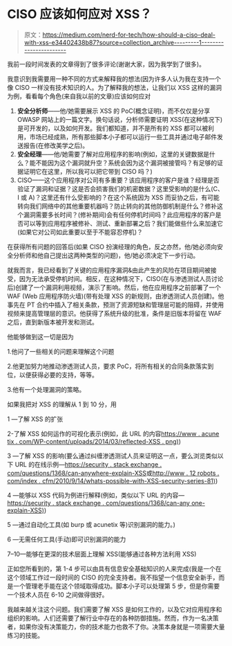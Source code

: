 # CISO 应该如何应对 XSS？

> 原文：<https://medium.com/nerd-for-tech/how-should-a-ciso-deal-with-xss-e34402438b87?source=collection_archive---------1----------------------->

我前一段时间发表的文章得到了很多评论(谢谢大家，因为我学到了很多)。

我意识到我需要用一种不同的方式来解释我的想法(因为许多人认为我在支持一个像 CISO 一样没有技术知识的人。为了解释我的想法，让我们以 XSS 这样的漏洞为例，看看每个角色(来自我以前的文章)应该如何应对

1.  **安全分析师**——他/她需要展示 XSS 的 PoC(概念证明)，而不仅仅是分享 OWASP 网站上的一篇文字。换句话说，分析师需要证明 XSS(在这种情况下)是可开发的，以及如何开发。我们都知道，并不是所有的 XSS 都可以被利用，市场已经成熟，所有那些脚本小子都可以运行一些工具并通过电子邮件发送报告(在修改美学之后)。
2.  **安全经理**——他/她需要了解对应用程序的影响(例如，这里的关键数据是什么？能不能因为这个漏洞就升空？系统会因为这个漏洞被接管吗？有足够的证据证明它在这里，所以我可以把它带到 CISO 吗？)
3.  CISO——这个应用程序对公司有多重要？该应用程序的客户是谁？经理是否验证了漏洞和证据？这是否会损害我们的机密数据？这里受影响的是什么(C、I 或 A)？这里还有什么受影响的？在这个系统因为 XSS 而妥协之后，有可能转向我们网络中的其他重要机器吗？防止转向的其他防御机制是什么？修补这个漏洞需要多长时间？(修补期间)会有任何停机时间吗？此应用程序的客户是否可以等到应用程序被修补、测试、重新部署之后？我们能做些什么来加速它(如果它对公司如此重要以至于不能容忍停机)？

在获得所有问题的回答后(如果 CISO 扮演经理的角色，反之亦然，他/她必须向安全分析师和他自己提出这两种类型的问题)，他/她必须决定下一步行动。

就我而言，我已经看到了关键的应用程序漏洞&由此产生的风险在项目期间被接受，因为无法承受停机时间。相反，在这种情况下，CISO(在与渗透测试人员讨论后)创建了一个漏洞利用视频，演示了影响。然后，他在应用程序之前部署了一个 WAF (Web 应用程序防火墙)(带有处理 XSS 的新规则，由渗透测试人员创建)。他事先在 PT 合约中插入了相关条款，预测了资源短缺和管理层可能的阻碍，并使用视频来提高管理层的意识。他获得了系统升级的批准，条件是旧版本将留在 WAF 之后，直到新版本被开发和测试。

他能够做到这一切是因为

1.他问了一些相关的问题来理解这个问题

2.他更加努力地推动渗透测试人员，要求 PoC，将所有相关的合同条款落实到位，以便获得必要的支持，等等。

3.他有一个处理漏洞的策略。

如果我把对 XSS 的理解从 1 到 10 分，用

1 —了解 XSS 的扩张

2-了解 XSS 如何运作的可视化表示(例如，此 URL 的内容[https://www . acune tix . com/WP-content/uploads/2014/03/reflected-XSS . png)](https://www.acunetix.com/wp-content/uploads/2014/03/reflected-xss.png))

3 —了解 XSS 的影响(要么通过纠缠渗透测试人员来证明这一点，要么浏览类似以下 URL 的在线示例—[https://security . stack exchange . com/questions/1368/can-anywhere-explain-XSS](https://security.stackexchange.com/questions/1368/can-anybody-explain-xss)或[http://www . 12 robots . com/index . cfm/2010/9/14/whats-possible-with-XSS-security-series-81)](http://www.12robots.com/index.cfm/2010/9/14/whats-possible-with-xss--security-series-81))

4 —能够以 XSS 代码为例进行解释(例如，类似以下 URL 的内容—[https://security . stack exchange . com/questions/1368/can-any one-explain-XSS)](https://security.stackexchange.com/questions/1368/can-anybody-explain-xss))

5 —通过自动化工具(如 burp 或 acunetix 等)识别漏洞的能力。)

6 —无需任何工具(手动)即可识别漏洞的能力

7–10—能够在更深的技术层面上理解 XSS(能够通过各种方法利用 XSS)

正如您所看到的，第 1-4 步可以由具有信息安全基础知识的人来完成(我是一个在这个领域工作过一段时间的 CISO 的完全支持者。我不指望一个信息安全新手，而是一个管理老手能在这个领域取得成功。脚本小子可以处理第 5 步，但是你需要一个技术人员在 6-10 之间做得很好。

我越来越关注这个问题。我们需要了解 XSS 是如何工作的，以及它对应用程序和组织的影响。人们还需要了解行业中存在的各种防御措施。然而，作为一名决策者，如果你没有决策能力，你的技术能力也救不了你。决策本身就是一项需要大量练习的技能。